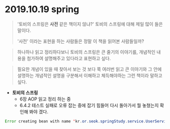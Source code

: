 # 2019.10.19 spring



>  '토비의 스프링은 **사전** 같은 책이지 않냐?' 토비의 스프링에 대해 제일 많이 들은 말이다.
>
>  '사전' 이라는 표현을 하는 사람들은 정말 이 책을 읽어본 사람들일까?



>  하나하나 읽고 정리하다보니 토비의 스프링은 큰 줄기의 이야기를, 
>  개념적인 내용을 첨가하여 설명해주고 있다라고 표현하고 싶다.

>  필요한 개념이 있을 때 찾아서 보는 것 보다 쭉 여러번 읽고 큰 이야기와 그 안에 설명하는 개념적인 설명을 구분해서 이해하고 체득해야하는 그런 책이라 말하고 싶다.



- **토비의 스프링**
  - 6장 AOP 읽고 정리 하는 중
  - 6.4.2 테스트 실패로 오류 잡는 중에 잡기 힘들어 다시 돌아가서 뭘 놓쳤는지 확인해 봐야 겠다.

```java
Error creating bean with name 'kr.or.seok.springStudy.service.UserServiceTest': Unsatisfied dependency expressed through field 'userServiceImpl'; nested exception is org.springframework.beans.factory.BeanNotOfRequiredTypeException: Bean named 'userService' is expected to be of type 'kr.or.seok.springStudy.user.service.impl.UserServiceImpl' but was actually of type 'com.sun.proxy.$Proxy16'
```

